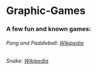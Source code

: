 # Graphic-Games
### A few fun and known games:

###### Pong and Paddleball: [Wikipedia](https://en.wikipedia.org/wiki/Pong)
###### Snake: [Wikipedia](https://en.wikipedia.org/wiki/Snake_(video_game))
